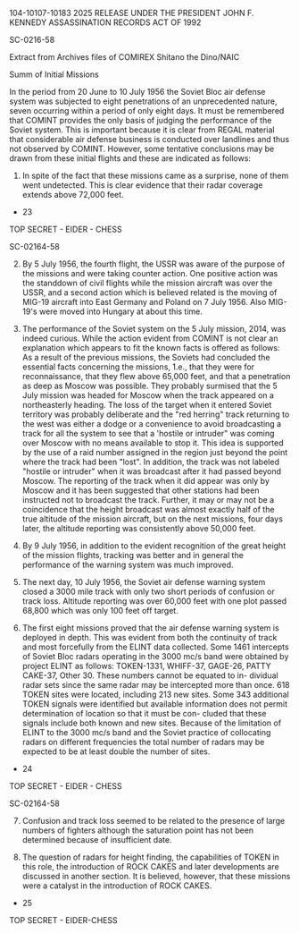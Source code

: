 104-10107-10183 2025 RELEASE UNDER THE PRESIDENT JOHN F. KENNEDY ASSASSINATION RECORDS ACT OF 1992

SC-0216-58

Extract from
Archives files of COMIREX
Shitano the Dino/NAIC

Summ of Initial Missions

In the period from 20 June to 10 July 1956 the Soviet Bloc air defense system was subjected to eight penetrations of an unprecedented nature, seven
occurring within a period of only eight days. It must be remembered that
COMINT provides the only basis of judging the performance of the Soviet
system. This is important because it is clear from REGAL material that
considerable air defense business is conducted over landlines and thus not
observed by COMINT. However, some tentative conclusions may be drawn from
these initial flights and these are indicated as follows:

1. In spite of the fact that these missions came as a surprise,
none of them went undetected. This is clear evidence that their
radar coverage extends above 72,000 feet.

- 23

TOP SECRET - EIDER - CHESS

SC-02164-58

2. By 5 July 1956, the fourth flight, the USSR was aware
of the purpose of the missions and were taking counter action.
One positive action was the standdown of civil flights while the
mission aircraft was over the USSR, and a second action which is
believed related is the moving of MIG-19 aircraft into East
Germany and Poland on 7 July 1956. Also MIG-19's were moved
into Hungary at about this time.

3. The performance of the Soviet system on the 5 July mission,
2014, was indeed curious. While the action evident from COMINT
is not clear an explanation which appears to fit the known facts
is offered as follows: As a result of the previous missions, the
Soviets had concluded the essential facts concerning the missions,
1.e., that they were for reconnaissance, that they flew above 65,000
feet, and that a penetration as deep as Moscow was possible. They
probably surmised that the 5 July mission was headed for Moscow when
the track appeared on a northeasterly heading. The loss of the
target when it entered Soviet territory was probably deliberate and
the "red herring" track returning to the west was either a dodge
or a convenience to avoid broadcasting a track for all the system
to see that a 'hostile or intruder" was coming over Moscow with no
means available to stop it. This idea is supported by the use
of a raid number assigned in the region just beyond the point
where the track had been "lost". In addition, the track was not
labeled "hostile or intruder" when it was broadcast after it
had passed beyond Moscow. The reporting of the track when it did
appear was only by Moscow and it has been suggested that other
stations had been instructed not to broadcast the track. Further, it may
or may not be a coincidence that the height broadcast was almost
exactly half of the true altitude of the mission aircraft, but on
the next missions, four days later, the altitude reporting was
consistently above 50,000 feet.

4. By 9 July 1956, in addition to the evident recognition of
the great height of the mission flights, tracking was better and
in general the performance of the warning system was much improved.

5. The next day, 10 July 1956, the Soviet air defense warning
system closed a 3000 mile track with only two short periods of
confusion or track loss. Altitude reporting was over 60,000 feet
with one plot passed 68,800 which was only 100 feet off target.

6. The first eight missions proved that the air defense warning
system is deployed in depth. This was evident from both the continuity
of track and most forcefully from the ELINT data collected. Some 1461
intercepts of Soviet Bloc radars operating in the 3000 mc/s band were
obtained by project ELINT as follows: TOKEN-1331, WHIFF-37, GAGE-26,
PATTY CAKE-37, Other 30. These numbers cannot be equated to in-
dividual radar sets since the same radar may be intercepted more than
once. 618 TOKEN sites were located, including 213 new sites. Some
343 additional TOKEN signals were identified but available information
does not permit determination of location so that it must be con-
cluded that these signals include both known and new sites. Because
of the limitation of ELINT to the 3000 mc/s band and the Soviet
practice of collocating radars on different frequencies the total
number of radars may be expected to be at least double the number
of sites.

- 24

TOP SECRET - EIDER - CHESS

SC-02164-58

7. Confusion and track loss seemed to be related to the
presence of large numbers of fighters although the saturation point
has not been determined because of insufficient date.

8. The question of radars for height finding, the capabilities
of TOKEN in this role, the introduction of ROCK CAKES and later
developments are discussed in another section. It is believed,
however, that these missions were a catalyst in the introduction
of ROCK CAKES.

- 25

TOP SECRET - EIDER-CHESS
